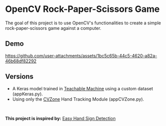 # OpenCV Rock-Paper-Scissors Game
The goal of this project is to use OpenCV's functionalities to create a simple rock-paper-scissors game against a computer.

## Demo
https://github.com/user-attachments/assets/1bc5c65b-44c5-4620-a82a-46b68df82292

## Versions
* A Keras model trained in [Teachable Machine](https://teachablemachine.withgoogle.com/) using a custom dataset (appKeras.py).
* Using only the [CVZone](https://github.com/cvzone/cvzone) Hand Tracking Module (appCVZone.py).

<br>

**This project is inspired by:** [Easy Hand Sign Detection](https://youtu.be/wa2ARoUUdU8?si=vYIML_ztg0kArE73)<br>
